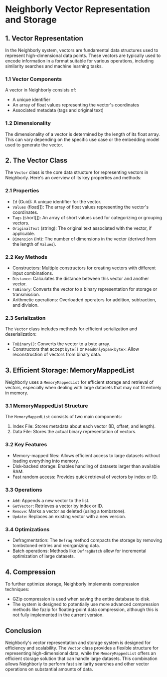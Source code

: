 # Neighborly Vector Representation and Storage

## 1. Vector Representation

In the Neighborly system, vectors are fundamental data structures used to represent high-dimensional data points. These vectors are typically used to encode information in a format suitable for various operations, including similarity searches and machine learning tasks.

### 1.1 Vector Components

A vector in Neighborly consists of:

- A unique identifier
- An array of float values representing the vector's coordinates
- Associated metadata (tags and original text)

### 1.2 Dimensionality

The dimensionality of a vector is determined by the length of its float array. This can vary depending on the specific use case or the embedding model used to generate the vector.

## 2. The Vector Class

The `Vector` class is the core data structure for representing vectors in Neighborly. Here's an overview of its key properties and methods:

### 2.1 Properties

- `Id` (Guid): A unique identifier for the vector.
- `Values` (float[]): The array of float values representing the vector's coordinates.
- `Tags` (short[]): An array of short values used for categorizing or grouping vectors.
- `OriginalText` (string): The original text associated with the vector, if applicable.
- `Dimension` (int): The number of dimensions in the vector (derived from the length of `Values`).

### 2.2 Key Methods

- Constructors: Multiple constructors for creating vectors with different input combinations.
- `Distance`: Calculates the distance between this vector and another vector.
- `ToBinary`: Converts the vector to a binary representation for storage or transmission.
- Arithmetic operations: Overloaded operators for addition, subtraction, and division.

### 2.3 Serialization

The `Vector` class includes methods for efficient serialization and deserialization:

- `ToBinary()`: Converts the vector to a byte array.
- Constructors that accept `byte[]` or `ReadOnlySpan<byte>`: Allow reconstruction of vectors from binary data.

## 3. Efficient Storage: MemoryMappedList

Neighborly uses a `MemoryMappedList` for efficient storage and retrieval of vectors, especially when dealing with large datasets that may not fit entirely in memory.

### 3.1 MemoryMappedList Structure

The `MemoryMappedList` consists of two main components:

1. Index File: Stores metadata about each vector (ID, offset, and length).
2. Data File: Stores the actual binary representation of vectors.

### 3.2 Key Features

- Memory-mapped files: Allows efficient access to large datasets without loading everything into memory.
- Disk-backed storage: Enables handling of datasets larger than available RAM.
- Fast random access: Provides quick retrieval of vectors by index or ID.

### 3.3 Operations

- `Add`: Appends a new vector to the list.
- `GetVector`: Retrieves a vector by index or ID.
- `Remove`: Marks a vector as deleted (using a tombstone).
- `Update`: Replaces an existing vector with a new version.

### 3.4 Optimizations

- Defragmentation: The `Defrag` method compacts the storage by removing tombstoned entries and reorganizing data.
- Batch operations: Methods like `DefragBatch` allow for incremental optimization of large datasets.

## 4. Compression

To further optimize storage, Neighborly implements compression techniques:

- GZip compression is used when saving the entire database to disk.
- The system is designed to potentially use more advanced compression methods like fpzip for floating-point data compression, although this is not fully implemented in the current version.

## Conclusion

Neighborly's vector representation and storage system is designed for efficiency and scalability. The `Vector` class provides a flexible structure for representing high-dimensional data, while the `MemoryMappedList` offers an efficient storage solution that can handle large datasets. This combination allows Neighborly to perform fast similarity searches and other vector operations on substantial amounts of data.
